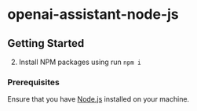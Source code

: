 # openai-assistant-node-js

## Getting Started
2. Install NPM packages using run `npm i`

### Prerequisites
Ensure that you have [Node.js](https://nodejs.org/) installed on your machine.

